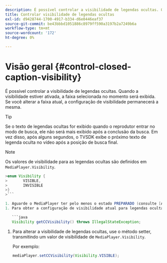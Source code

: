 ```yaml
---
description: É possível controlar a visibilidade de legendas ocultas. Quando a visibilidade estiver ativada, a faixa selecionada no momento será exibida. Se você alterar a faixa atual, a configuração de visibilidade permanecerá a mesma.
title: Controlar visibilidade de legendas ocultas
exl-id: d9428744-1700-4917-b334-d6e0446eaf37
source-git-commit: be43bbbd1051886c8979ff590a3197b2a7249b6a
workflow-type: tm+mt
source-wordcount: '172'
ht-degree: 0%

---
```


# Visão geral {#control-closed-caption-visibility}

É possível controlar a visibilidade de legendas ocultas. Quando a visibilidade estiver ativada, a faixa selecionada no momento será exibida. Se você alterar a faixa atual, a configuração de visibilidade permanecerá a mesma.

>[!TIP]
>
>Se o texto de legendas ocultas for exibido quando o reprodutor entrar no modo de busca, ele não será mais exibido após a conclusão da busca. Em vez disso, após alguns segundos, o TVSDK exibe o próximo texto de legenda oculta no vídeo após a posição de busca final.

>[!NOTE]
>
>Os valores de visibilidade para as legendas ocultas são definidos em `MediaPlayer.Visibility`.
>
>
```java
>enum Visibility { 
>       VISIBLE,  
>       INVISIBLE 
>}
>```

1. Aguarde o MediaPlayer ter pelo menos o estado PREPARADO (consulte [Aguardar um estado válido](../../../tvsdk-1.4-for-android/ui-configure/android-1.4-ui-state-prepared-wait-for.md)).
1. Para obter a configuração de visibilidade atual para legendas ocultas, use o método Getter no MediaPlayer, que retorna um valor de visibilidade.

   ```java
   Visibility getCCVisibility() throws IllegalStateException;
   ```

1. Para alterar a visibilidade de legendas ocultas, use o método setter, transmitindo um valor de visibilidade de `MediaPlayer.Visibility`.

   Por exemplo:

   ```java
   mediaPlayer.setCCVisibility(Visibility.VISIBLE);
   ```
